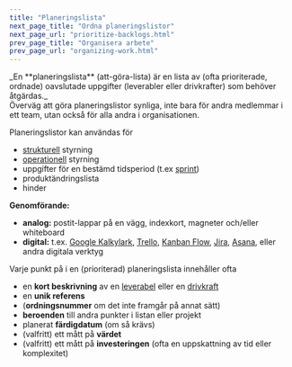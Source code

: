 ```yaml
---
title: "Planeringslista"
next_page_title: "Ordna planeringslistor"
next_page_url: "prioritize-backlogs.html"
prev_page_title: "Organisera arbete"
prev_page_url: "organizing-work.html"
---
```



<div class="card summary"><div class="card-body">_En **planeringslista** (att-göra-lista) är en lista av (ofta prioriterade, ordnade) oavslutade uppgifter (leverabler eller drivkrafter) som behöver åtgärdas._
</div></div>
Överväg att göra planeringslistor synliga, inte bara för andra medlemmar i ett team, utan också för alla andra i organisationen.

Planeringslistor kan användas för

- <a href="glossary.html#entry-governance" class="glossary-tooltip" data-toggle="tooltip" title="Strukturell styrning: Processen att fastställa mål och fatta och förädla beslut som vägleder människor mot att uppnå dessa mål.">strukturell</a> styrning
- <a href="glossary.html#entry-operations" class="glossary-tooltip" data-toggle="tooltip" title="Operativ verksamhet: Att organisera, planera och utföra de dagliga aktiviteterna inom de begränsningar som definierats genom strukturell styrning.">operationell</a> styrning
- uppgifter för en bestämd tidsperiod (t.ex [sprint](planning-and-review-meetings.html))
- produktändringslista
- hinder

**Genomförande:**

- **analog:** postit-lappar på en vägg, indexkort, magneter och/eller whiteboard
- **digital:** t.ex. [Google Kalkylark](https://www.google.com/sheets/about/), [Trello](https://trello.com/), [Kanban Flow](https://kanbanflow.com/), [Jira](https://www.atlassian.com/software/jira), [Asana](https://asana.com/), eller andra digitala verktyg

Varje punkt på i en (prioriterad) planeringslista innehåller ofta

- en **kort beskrivning** av en <a href="glossary.html#entry-deliverable" class="glossary-tooltip" data-toggle="tooltip" title="Leverabel: En produkt, tjänst, komponent eller material som tillhandahålls som respons på en organisatorisk drivkraft.">leverabel</a> eller en <a href="glossary.html#entry-organizational-driver" class="glossary-tooltip" data-toggle="tooltip" title="Organisatorisk drivkraft: En drivkraft är en persons eller grupps motiv till att agera på en specifik situation. En drivkraft anses vara en **organisatorisk drivkraft** om en respons på den skulle hjälpa organisationen att generera värde, minska spill och slöseri eller undvika oönskade konsekvenser.">drivkraft</a>
- en **unik referens**
- (**ordningsnummer** om det inte framgår på annat sätt)
- **beroenden** till andra punkter i listan eller projekt
- planerat **färdigdatum** (om så krävs)
- (valfritt) ett mått på **värdet**
- (valfritt) ett mått på **investeringen** (ofta en uppskattning av tid eller komplexitet)